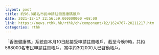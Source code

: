 ```yaml
---
layout: post
title: 約56.8萬名市民申請註冊港康碼帳戶
date: 2021-12-17 22:56:59.000000000 +08:00
link: https://news.rthk.hk/rthk/ch/component/k2/1624767-20211217.htm
categories: rthk
---
```


「香港健康碼」系統自本月10日起接受申請註冊帳戶，截至今晚9時，共約568000名市民申請註冊帳戶，當中約302000人已啓動帳戶。
